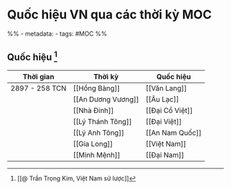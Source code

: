 # Quốc hiệu VN qua các thời kỳ MOC

%% - metadata:
	- tags: #MOC %%

## Quốc hiệu [^1]

| Thời gian      | Thời kỳ            | Quốc hiệu       |
| -------------- | ------------------ | --------------- |
| 2897 - 258 TCN | [[Hồng Bàng]]      | [[Văn Lang]]   |
|                | [[An Dương Vương]] | [[Âu Lạc]]     |
|                | [[Nhà Đinh]]      | [[Đại Cồ Việt]] |
|                | [[Lý Thánh Tông]]  | [[Đại Việt]]    |
|                | [[Lý Anh Tông]]    | [[An Nam Quốc]] |
|                | [[Gia Long]]       | [[Việt Nam]]    |
|                | [[Minh Mệnh]]      | [[Đại Nam]]     |


[^1]:[[@ Trần Trọng Kim, Việt Nam sử lược]]